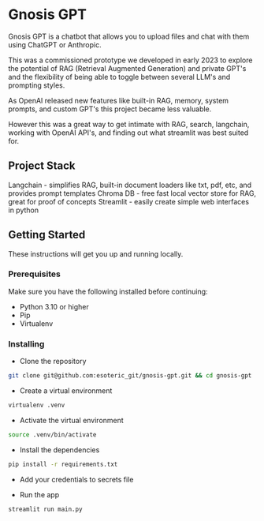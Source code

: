 # Gnosis GPT

Gnosis GPT is a chatbot that allows you to upload files and chat with them using ChatGPT or Anthropic.

This was a commissioned prototype we developed in early 2023 to explore the potential of RAG (Retrieval Augmented Generation) and private GPT's and the flexibility of being able to toggle between several LLM's and prompting styles.

As OpenAI released new features like built-in RAG, memory, system prompts, and custom GPT's this project became less valuable. 

However this was a great way to get intimate with RAG, search, langchain, working with OpenAI API's, and finding out what streamlit was best suited for.

## Project Stack
Langchain - simplifies RAG, built-in document loaders like txt, pdf, etc, and provides prompt templates
Chroma DB - free fast local vector store for RAG, great for proof of concepts
Streamlit - easily create simple web interfaces in python

## Getting Started

These instructions will get you up and running locally.

### Prerequisites

Make sure you have the following installed before continuing:

- Python 3.10 or higher
- Pip
- Virtualenv


### Installing

- Clone the repository

```bash
git clone git@github.com:esoteric_git/gnosis-gpt.git && cd gnosis-gpt
```

- Create a virtual environment

```bash
virtualenv .venv
```

- Activate the virtual environment

```bash
source .venv/bin/activate
```

- Install the dependencies

```bash
pip install -r requirements.txt
```

- Add your credentials to secrets file

- Run the app

```bash
streamlit run main.py
```
